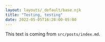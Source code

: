 ```yaml
---
layout: layouts/_default/base.njk
title: "Testing, testing"
date: 2022-05-05T16:28:00-05:00
---
```


This text is coming from `src/posts/index.md`.
